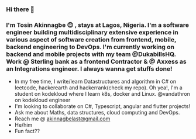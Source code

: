 ### Hi there 👋
### I'm Tosin Akinnagbe :blush: , stays at Lagos, Nigeria. I'm a software engineer building multidisciplinary extensive experience in various aspect of software creation from frontend, mobile, backend engineering to DevOps. I'm currently working on backend and mobile projects with my team @DukabillsHQ. Work @ Sterling bank as a frontend Contractor & @ Axxess as an Integrations engineer. I always wanna get stuffs done!

- In my free time, I write/learn Datastructures and algorithm in C# on leetcode, hackerearth and hackerrank(check my repo). Oh yea!, I'm a student on kodekloud where I learn k8s, docker and Linux. @vandathron on kodekloud engineer
- I'm looking to collaborate on C#, Typescript, angular and flutter projects!
- Ask me about Maths, data structures, cloud computing and DevOps.
- Reach me @ akinnagbelast@gmail.com 
- He/him
- Fun fact?? 

<!--
**Vandathron/Vandathron** is a ✨ _special_ ✨ repository because its `README.md` (this file) appears on your GitHub profile.

Here are some ideas to get you started:

- 🔭 I’m currently working on ...
- 🌱 I’m currently learning ... golang
- 👯 I’m looking to collaborate on ...
- 🤔 I’m looking for help with ...
- 💬 Ask me about ...
- 📫 How to reach me: ...
- 😄 Pronouns: ...
- ⚡ Fun fact: ...
-->
